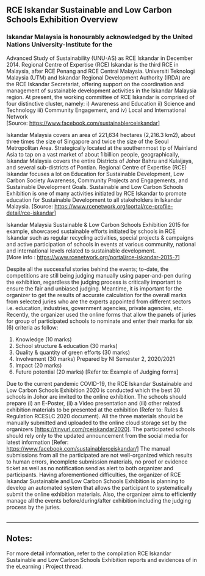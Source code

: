 ## RCE Iskandar Sustainable and Low Carbon Schools Exhibition Overview <br>
### Iskandar Malaysia is honourably acknowledged by the United Nations University-Institute for the
Advanced Study of Sustainability (UNU-AS) as RCE Iskandar in December 2014. Regional Centre of
Expertise (RCE) Iskandar is the third RCE in Malaysia, after RCE Penang and RCE Central Malaysia.
Universiti Teknologi Malaysia (UTM) and Iskandar Regional Development Authority (IRDA) are the
RCE Iskandar Secretariat, offering support on the coordination and management of sustainable
development activities in the Iskandar Malaysia region. At present, the working committee of RCE
Iskandar is comprised of four distinctive cluster, namely:
i) Awareness and Education
ii) Science and Technology
iii) Community Engagement, and
iv) Local and International Network <br>
[Source: https://www.facebook.com/sustainablerceiskandar]

Iskandar Malaysia covers an area of 221,634 hectares (2,216.3 km2), about three times the size of
Singapore and twice the size of the Seoul Metropolitan Area. Strategically located at the southernmost
tip of Mainland Asia to tap on a vast market of about 1 billion people, geographically, Iskandar Malaysia
covers the entire Districts of Johor Bahru and Kulaijaya, and several sub-districts of Pontian. Regional
Centre of Expertise (RCE) Iskandar focuses a lot on Education for Sustainable Development, Low
Carbon Society Awareness, Community Projects and Engagements, and Sustainable Development
Goals.
Sustainable and Low Carbon Schools Exhibition is one of many activities initiated by RCE Iskandar
to promote education for Sustainable Development to all stakeholders in Iskandar Malaysia.
[Source: https://www.rcenetwork.org/portal/rce-profile-detail/rce-iskandar] <br>

Iskandar Malaysia Sustainable & Low Carbon Schools Exhibition 2015 for example, showcased
sustainable efforts initiated by schools in RCE Iskandar such as regular recycling activities, special
projects & campaigns and active participation of schools in events at various community, national and
international levels related to sustainable development.<br>
[More info : https://www.rcenetwork.org/portal/rce-iskandar-2015-7]<br>

Despite all the successful stories behind the events; to-date, the competitions are still being judging
manually using paper-and-pen during the exhibition, regardless the judging process is critically
important to ensure the fair and unbiased judging. Meantime, it is important for the organizer to get the
results of accurate calculation for the overall marks from selected juries who are the experts appointed
from different sectors i.e. education, industries, government agencies, private agencies, etc. Recently,
the organizer used the online forms that allow the panels of juries for group of participated schools to
nominate and enter their marks for six (6) criteria as follow:
1. Knowledge (10 marks)
2. School structure & education (30 marks)
3. Quality & quantity of green efforts (30 marks)
4. Involvement (30 marks)
Prepared by NI Semester 2, 2020/2021
5. Impact (20 marks)
6. Future potential (20 marks)
[Refer to: Example of Judging forms]<br> 

Due to the current pandemic COVID-19, the RCE Iskandar Sustainable and Low Carbon Schools
Exhibition 2020 is conducted which the best 30 schools in Johor are invited to the online exhibition.
The schools should prepare (i) an E-Poster, (ii) a Video presentation and (iii) other related exhibition
materials to be presented at the exhibition (Refer to: Rules & Regulation RCESLC 2020 document).
All the three materials should be manually submitted and uploaded to the online cloud storage set by
the organizers [https://tinyurl.com/rceiskandar2020]. The participated schools should rely only to the
updated announcement from the social media for latest information [Refer:
https://www.facebook.com/sustainablerceiskandar/] The manual submissions from all the participated
are not well-organized which results to human errors, incomplete submission materials, no proof or
evidence ticket as well as no notification send as alert to both organizer and participants. Having
aforementioned difficulties, the organizer of RCE Iskandar Sustainable and Low Carbon Schools
Exhibition is planning to develop an automated system that allows the participant to systematically
submit the online exhibition materials. Also, the organizer aims to efficiently manage all the events
before/during/after exhibition including the judging process by the juries. <br> <br>
___________________________________________________________________________
## Notes: <br>
For more detail information, refer to the compilation RCE Iskandar Sustainable and Low Carbon
Schools Exhibition reports and evidences of in the eLearning : Project thread.
